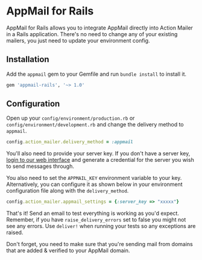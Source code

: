 # AppMail for Rails

AppMail for Rails allows you to integrate AppMail directly into Action Mailer in a Rails application. There's no need to change any of your existing mailers, you just need to update your environment config.

## Installation

Add the `appmail` gem to your Gemfile and run `bundle install` to install it.

```ruby
gem 'appmail-rails', '~> 1.0'
```

## Configuration

Open up your `config/environment/production.rb` or `config/environment/development.rb` and change the delivery method to `appmail`.

```ruby
config.action_mailer.delivery_method = :appmail
```

You'll also need to provide your server key. If you don't have a server key, [login to our web interface](https://my.appmail.io) and generate a credential for the server you wish to send messages through.

You also need to set the `APPMAIL_KEY` environment variable to your key. Alternatively, you can configure it as shown below in your environment configuration file along with the `delivery_method`.

```ruby
config.action_mailer.appmail_settings = {:server_key => "xxxxx"}
```

That's it! Send an email to test everything is working as you'd expect. Remember, if you have `raise_delivery_errors` set to false you might not see any errors. Use `deliver!` when running your tests so any exceptions are raised.

Don't forget, you need to make sure that you're sending mail from domains that are added & verified to your AppMail domain.

